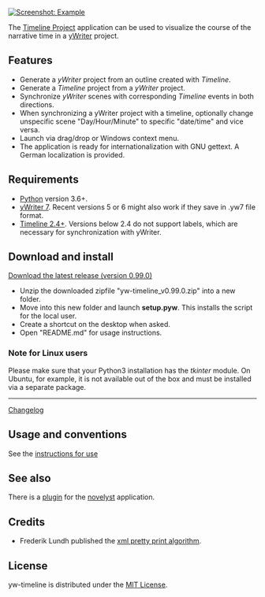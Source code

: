 [![Screenshot: Example](Screenshots/screen01.png)](https://raw.githubusercontent.com/peter88213/yw-timeline/main/docs/Screenshots/screen01.png)

The [Timeline Project](http://thetimelineproj.sourceforge.net/) application 
can be used to visualize the course of the narrative time in a 
[yWriter](http://spacejock.com/yWriter7.html) project.


## Features

- Generate a *yWriter* project from an outline created with *Timeline*.
- Generate a *Timeline* project from a *yWriter* project.
- Synchronize *yWriter* scenes with corresponding *Timeline* events in both directions.
- When synchronizing a yWriter project with a timeline, optionally change unspecific scene "Day/Hour/Minute" to specific "date/time" and vice versa.
- Launch via drag/drop or Windows context menu.
- The application is ready for internationalization with GNU gettext. A German localization is provided. 


## Requirements

- [Python](https://www.python.org/) version 3.6+.
- [yWriter 7](http://spacejock.com/yWriter7.html). Recent versions 5 or 6 might also work if they save in .yw7 file format.
- [Timeline 2.4+](https://sourceforge.net/projects/thetimelineproj/). Versions below 2.4 do not support labels, which are necessary for synchronization with yWriter.


## Download and install

[Download the latest release (version 0.99.0)](https://raw.githubusercontent.com/peter88213/yw-timeline/main/dist/yw-timeline_v0.99.0.zip)

- Unzip the downloaded zipfile "yw-timeline_v0.99.0.zip" into a new folder.
- Move into this new folder and launch **setup.pyw**. This installs the script for the local user.
- Create a shortcut on the desktop when asked.
- Open "README.md" for usage instructions.

### Note for Linux users

Please make sure that your Python3 installation has the *tkinter* module. On Ubuntu, for example, it is not available out of the box and must be installed via a separate package. 

------------------------------------------------------------------

[Changelog](changelog)

## Usage and conventions

See the [instructions for use](usage)

## See also

There is a [plugin](https://peter88213.github.io/novelyst_timeline/) for the [novelyst](https://peter88213.github.io/novelyst/) application.


## Credits

- Frederik Lundh published the [xml pretty print algorithm](http://effbot.org/zone/element-lib.htm#prettyprint).


## License

yw-timeline is distributed under the [MIT License](http://www.opensource.org/licenses/mit-license.php).


 





